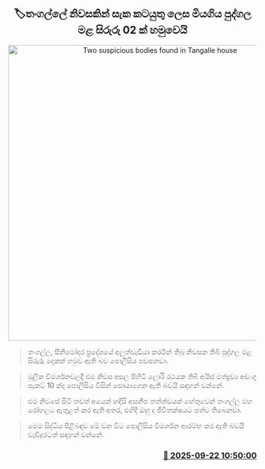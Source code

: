 <p align='center'><b><h2 align='center' title='Two suspicious bodies found in Tangalle house'>🏷තංගල්ලේ නිවසකින් සැක කටයුතු ලෙස මියගිය පුද්ගල මළ සිරුරු 02 ක් හමුවෙයි</h2></b></p>
<p align='center'><img src='https://helakuru.sgp1.cdn.digitaloceanspaces.com/esana/images/lib/death[1].jpg' width='600' alt='Two suspicious bodies found in Tangalle house'></p>

> තංගල්ල, සීනිමෝදර ප්‍රදේශයේ අලුත්වැඩියා කරමින් තිබූ නිවසක තිබී පුද්ගල මළ සිරුරු දෙකක් හමුව ඇති බව පොලීසිය පවසනවා.

> මූලික විමර්ශනවලදී එම නිවස අසල පිහිටි ලොරි රථයක තිබී අයිස් මත්ද්‍රව්‍ය අඩංගු පැකට් 10 ක්ද පොලීසිය විසින් සොයාගෙන ඇති බවයි සඳහන් වන්නේ.

> එම නිවසේ සිටි තවත් අයෙක් හදිසි අසනීප තත්ත්වයක් හේතුවෙන් තංගල්ල මහ රෝහලට ඇතුළත් කර ඇති අතර, එහිදී ඔහු ද ජීවිතක්ෂයට පත්ව තිබෙනවා.

> මෙම සිද්ධිය පිළිබඳව මේ වන විට පොලීසිය විමර්ශන ආරම්භ කර ඇති බවයි වැඩිදුරටත් සඳහන් වන්නේ.



<h3 align='right'><a href='https://www.helakuru.lk/esana/p/113852/'>📅 2025-09-22 10:50:00</a></h3>
